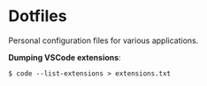 # Dotfiles

Personal configuration files for various applications.

**Dumping VSCode extensions**:

`$ code --list-extensions > extensions.txt`
